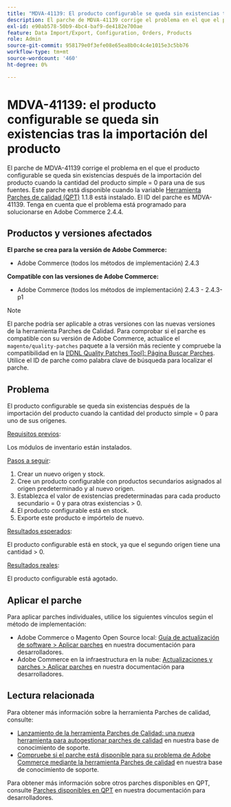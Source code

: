 ```yaml
---
title: "MDVA-41139: El producto configurable se queda sin existencias tras la importación del producto"
description: El parche de MDVA-41139 corrige el problema en el que el producto configurable se queda sin existencias después de la importación del producto cuando la cantidad del producto simple = 0 para una de sus fuentes. Este parche está disponible cuando está instalada la [Quality Patches Tool (QPT)](/help/announcements/adobe-commerce-announcements/magento-quality-patches-released-new-tool-to-self-serve-quality-patches.md) 1.1.8. El ID del parche es MDVA-41139. Tenga en cuenta que el problema está programado para solucionarse en Adobe Commerce 2.4.4.
exl-id: e90ab578-50b9-4bc4-baf9-de4182e700ae
feature: Data Import/Export, Configuration, Orders, Products
role: Admin
source-git-commit: 958179e0f3efe08e65ea8b0c4c4e1015e3c5bb76
workflow-type: tm+mt
source-wordcount: '460'
ht-degree: 0%

---
```


# MDVA-41139: el producto configurable se queda sin existencias tras la importación del producto

El parche de MDVA-41139 corrige el problema en el que el producto configurable se queda sin existencias después de la importación del producto cuando la cantidad del producto simple = 0 para una de sus fuentes. Este parche está disponible cuando la variable [Herramienta Parches de calidad (QPT)](/help/announcements/adobe-commerce-announcements/magento-quality-patches-released-new-tool-to-self-serve-quality-patches.md) 1.1.8 está instalado. El ID del parche es MDVA-41139. Tenga en cuenta que el problema está programado para solucionarse en Adobe Commerce 2.4.4.

## Productos y versiones afectados

**El parche se crea para la versión de Adobe Commerce:**

* Adobe Commerce (todos los métodos de implementación) 2.4.3

**Compatible con las versiones de Adobe Commerce:**

* Adobe Commerce (todos los métodos de implementación) 2.4.3 - 2.4.3-p1

>[!NOTE]
>
>El parche podría ser aplicable a otras versiones con las nuevas versiones de la herramienta Parches de Calidad. Para comprobar si el parche es compatible con su versión de Adobe Commerce, actualice el `magento/quality-patches` paquete a la versión más reciente y compruebe la compatibilidad en la [[!DNL Quality Patches Tool]: Página Buscar Parches](https://devdocs.magento.com/quality-patches/tool.html#patch-grid). Utilice el ID de parche como palabra clave de búsqueda para localizar el parche.

## Problema

El producto configurable se queda sin existencias después de la importación del producto cuando la cantidad del producto simple = 0 para uno de sus orígenes.

<u>Requisitos previos</u>:

Los módulos de inventario están instalados.

<u>Pasos a seguir</u>:

1. Crear un nuevo origen y stock.
1. Cree un producto configurable con productos secundarios asignados al origen predeterminado y al nuevo origen.
1. Establezca el valor de existencias predeterminadas para cada producto secundario = 0 y para otras existencias > 0.
1. El producto configurable está en stock.
1. Exporte este producto e impórtelo de nuevo.

<u>Resultados esperados</u>:

El producto configurable está en stock, ya que el segundo origen tiene una cantidad > 0.

<u>Resultados reales</u>:

El producto configurable está agotado.

## Aplicar el parche

Para aplicar parches individuales, utilice los siguientes vínculos según el método de implementación:

* Adobe Commerce o Magento Open Source local: [Guía de actualización de software > Aplicar parches](https://devdocs.magento.com/guides/v2.4/comp-mgr/patching/mqp.html) en nuestra documentación para desarrolladores.
* Adobe Commerce en la infraestructura en la nube: [Actualizaciones y parches > Aplicar parches](https://devdocs.magento.com/cloud/project/project-patch.html) en nuestra documentación para desarrolladores.

## Lectura relacionada

Para obtener más información sobre la herramienta Parches de calidad, consulte:

* [Lanzamiento de la herramienta Parches de Calidad: una nueva herramienta para autogestionar parches de calidad](/help/announcements/adobe-commerce-announcements/magento-quality-patches-released-new-tool-to-self-serve-quality-patches.md) en nuestra base de conocimiento de soporte.
* [Compruebe si el parche está disponible para su problema de Adobe Commerce mediante la herramienta Parches de calidad](/help/support-tools/patches-available-in-qpt-tool/check-patch-for-magento-issue-with-magento-quality-patches.md) en nuestra base de conocimiento de soporte.

Para obtener más información sobre otros parches disponibles en QPT, consulte [Parches disponibles en QPT](https://devdocs.magento.com/quality-patches/tool.html#patch-grid) en nuestra documentación para desarrolladores.
